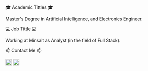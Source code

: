 🎓 Academic Tittles 🎓

Master's Degree in Artificial Intelligence, and Electronics Engineer.

💻 Job Tittle 💻

Working at Minsait as Analyst (in the field of Full Stack).

📫 Contact Me 📫

<a href="mailto:jantong@minsait.com" target="_blank"><img alt="alt_text" width="20px" heigth= "20px" src="https://i0.wp.com/technovally.com/wp-content/uploads/2018/04/Gmail-Logo.png?fit=1325%2C1325&ssl=1" /></a> <a href="https://linkedin.com/in/jorge-antón-garcía-960027150" target="_blank"><img alt="alt_text" width="20px" heigth= "20px" src="https://www.keesingtechnologies.com/wp-content/uploads/2018/07/Linkedin-Icon.png" /></a>
